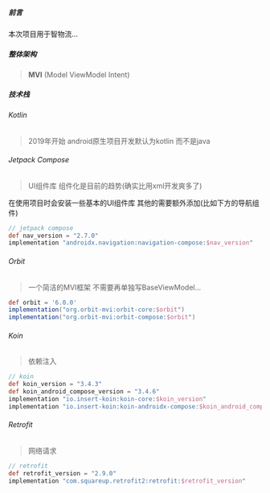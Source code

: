 ##### 前言

本次项目用于智物流...

##### 整体架构

> **MVI** (Model ViewModel Intent)



##### 技术栈

###### Kotlin

> 2019年开始 android原生项目开发默认为kotlin  而不是java

###### Jetpack Compose

> UI组件库  组件化是目前的趋势(确实比用xml开发爽多了)

在使用项目时会安装一些基本的UI组件库  其他的需要额外添加(比如下方的导航组件)

```groovy
// jetpack compose
def nav_version = "2.7.0"
implementation "androidx.navigation:navigation-compose:$nav_version"
```

###### Orbit

> 一个简洁的MVI框架  不需要再单独写BaseViewModel...

```groovy
def orbit = '6.0.0'
implementation("org.orbit-mvi:orbit-core:$orbit")
implementation("org.orbit-mvi:orbit-compose:$orbit")
```

###### Koin

> 依赖注入

```groovy
// koin
def koin_version = "3.4.3"
def koin_android_compose_version = "3.4.6"
implementation "io.insert-koin:koin-core:$koin_version"
implementation "io.insert-koin:koin-androidx-compose:$koin_android_compose_version"
```

###### Retrofit

> 网络请求

```groovy
// retrofit
def retrofit_version = "2.9.0"
implementation "com.squareup.retrofit2:retrofit:$retrofit_version"
```

